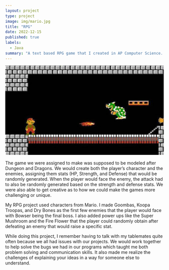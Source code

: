 ```yaml
---
layout: project
type: project
image: img/mario.jpg
title: "RPG"
date: 2022-12-15
published: true
labels:
  - Java
summary: "A text based RPG game that I created in AP Computer Science. "
---
```

<img class="img-fluid" src="../img/mariolevel.jpg">

The game we were assigned to make was supposed to be modeled after Dungeon and Dragons. We would create both the player’s character and the enemies, assigning them stats (HP, Strength, and Defense) that would be randomly generated. When the player would face the enemy, the attack had to also be randomly generated based on the strength and defense stats. We were also able to get creative as to how we could make the games more challenging or unique. 

My RPG project used characters from Mario. I made Goombas, Koopa Troopas, and Dry Bones as the first few enemies that the player would face with Bowser being the final boss. I also added power ups like the Super Mushroom and the Fire Flower that the player could randomly obtain after defeating an enemy that would raise a specific stat. 

While doing this project, I remember having to talk with my tablemates quite often because we all had issues with our projects. We would work together to help solve the bugs we had in our programs which taught me both problem solving and communication skills. It also made me realize the challenges of explaining your ideas in a way for someone else to understand. 
